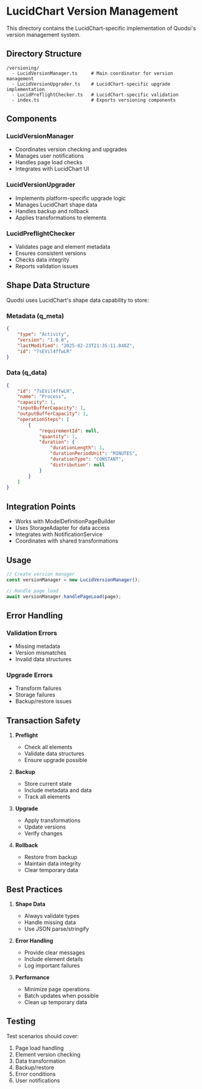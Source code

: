 # LucidChart Version Management

This directory contains the LucidChart-specific implementation of Quodsi's version management system.

## Directory Structure

```
/versioning/
  - LucidVersionManager.ts     # Main coordinator for version management
  - LucidVersionUpgrader.ts    # LucidChart-specific upgrade implementation
  - LucidPreflightChecker.ts   # LucidChart-specific validation
  - index.ts                   # Exports versioning components
```

## Components

### LucidVersionManager
- Coordinates version checking and upgrades
- Manages user notifications
- Handles page load checks
- Integrates with LucidChart UI

### LucidVersionUpgrader
- Implements platform-specific upgrade logic
- Manages LucidChart shape data
- Handles backup and rollback
- Applies transformations to elements

### LucidPreflightChecker
- Validates page and element metadata
- Ensures consistent versions
- Checks data integrity
- Reports validation issues

## Shape Data Structure

Quodsi uses LucidChart's shape data capability to store:

### Metadata (q_meta)
```json
{
    "type": "Activity",
    "version": "1.0.0",
    "lastModified": "2025-02-23T21:35:11.848Z",
    "id": "7sEVil4ffwLR"
}
```

### Data (q_data)
```json
{
    "id": "7sEVil4ffwLR",
    "name": "Process",
    "capacity": 1,
    "inputBufferCapacity": 1,
    "outputBufferCapacity": 1,
    "operationSteps": [
        {
            "requirementId": null,
            "quantity": 1,
            "duration": {
                "durationLength": 1,
                "durationPeriodUnit": "MINUTES",
                "durationType": "CONSTANT",
                "distribution": null
            }
        }
    ]
}
```

## Integration Points

- Works with ModelDefinitionPageBuilder
- Uses StorageAdapter for data access
- Integrates with NotificationService
- Coordinates with shared transformations

## Usage

```typescript
// Create version manager
const versionManager = new LucidVersionManager();

// Handle page load
await versionManager.handlePageLoad(page);
```

## Error Handling

### Validation Errors
- Missing metadata
- Version mismatches
- Invalid data structures

### Upgrade Errors
- Transform failures
- Storage failures
- Backup/restore issues

## Transaction Safety

1. **Preflight**
   - Check all elements
   - Validate data structures
   - Ensure upgrade possible

2. **Backup**
   - Store current state
   - Include metadata and data
   - Track all elements

3. **Upgrade**
   - Apply transformations
   - Update versions
   - Verify changes

4. **Rollback**
   - Restore from backup
   - Maintain data integrity
   - Clear temporary data

## Best Practices

1. **Shape Data**
   - Always validate types
   - Handle missing data
   - Use JSON parse/stringify

2. **Error Handling**
   - Provide clear messages
   - Include element details
   - Log important failures

3. **Performance**
   - Minimize page operations
   - Batch updates when possible
   - Clean up temporary data

## Testing

Test scenarios should cover:
1. Page load handling
2. Element version checking
3. Data transformation
4. Backup/restore
5. Error conditions
6. User notifications